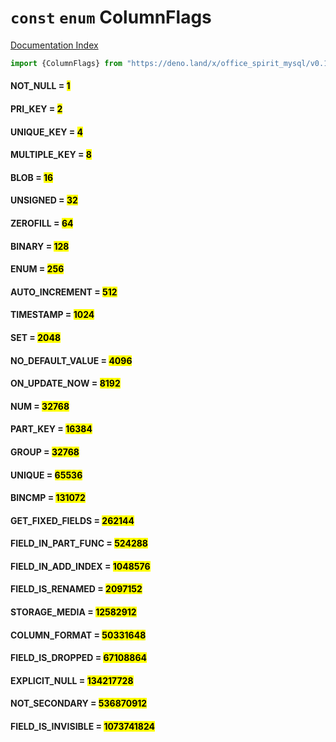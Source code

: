 # `const` `enum` ColumnFlags

[Documentation Index](../README.md)

```ts
import {ColumnFlags} from "https://deno.land/x/office_spirit_mysql/v0.19.4/mod.ts"
```

#### NOT\_NULL = <mark>1</mark>



#### PRI\_KEY = <mark>2</mark>



#### UNIQUE\_KEY = <mark>4</mark>



#### MULTIPLE\_KEY = <mark>8</mark>



#### BLOB = <mark>16</mark>



#### UNSIGNED = <mark>32</mark>



#### ZEROFILL = <mark>64</mark>



#### BINARY = <mark>128</mark>



#### ENUM = <mark>256</mark>



#### AUTO\_INCREMENT = <mark>512</mark>



#### TIMESTAMP = <mark>1024</mark>



#### SET = <mark>2048</mark>



#### NO\_DEFAULT\_VALUE = <mark>4096</mark>



#### ON\_UPDATE\_NOW = <mark>8192</mark>



#### NUM = <mark>32768</mark>



#### PART\_KEY = <mark>16384</mark>



#### GROUP = <mark>32768</mark>



#### UNIQUE = <mark>65536</mark>



#### BINCMP = <mark>131072</mark>



#### GET\_FIXED\_FIELDS = <mark>262144</mark>



#### FIELD\_IN\_PART\_FUNC = <mark>524288</mark>



#### FIELD\_IN\_ADD\_INDEX = <mark>1048576</mark>



#### FIELD\_IS\_RENAMED = <mark>2097152</mark>



#### STORAGE\_MEDIA = <mark>12582912</mark>



#### COLUMN\_FORMAT = <mark>50331648</mark>



#### FIELD\_IS\_DROPPED = <mark>67108864</mark>



#### EXPLICIT\_NULL = <mark>134217728</mark>



#### NOT\_SECONDARY = <mark>536870912</mark>



#### FIELD\_IS\_INVISIBLE = <mark>1073741824</mark>



